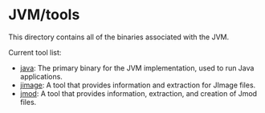# JVM/tools

This directory contains all of the binaries associated with the JVM.

Current tool list:

* [java](java): The primary binary for the JVM implementation, used to run Java applications.
* [jimage](jimage): A tool that provides information and extraction for JImage files.
* [jmod](jmod): A tool that provides information, extraction, and creation of Jmod files.